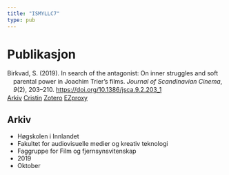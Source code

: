 ```yaml
---
title: "ISMYLLC7"
type: pub
---
```

<h1>Publikasjon</h1>
<article id="csl-bib-container-ISMYLLC7" class="csl-bib-container">
  <div class="csl-bib-body" style="line-height: 1.35; padding-left: 1em; text-indent:-1em;">
  <div class="csl-entry">Birkvad, S. (2019). In search of the antagonist: On inner struggles and soft parental power in Joachim Trier&#x2019;s films. <i>Journal of Scandinavian Cinema</i>, <i>9</i>(2), 203&#x2013;210. <a href="https://doi.org/10.1386/jsca.9.2.203_1">https://doi.org/10.1386/jsca.9.2.203_1</a></div>
</div>
  <div class="csl-bib-buttons">
    <a href="#taxonomy-article-ISMYLLC7" class="csl-bib-button">Arkiv</a>
    <a href alt="Cristin URL" class="csl-bib-button">Cristin</a>
    <a href alt="Zotero URL" class="csl-bib-button">Zotero</a>
    <a href="http://ezproxy.inn.no/login?url=https://doi.org/10.1386/jsca.9.2.203_1" class="csl-bib-button">EZproxy</a>
  </div>
  <div id="csl-bib-meta-container-ISMYLLC7"></div>
</article>
<div id="csl-bib-meta-ISMYLLC7" class="csl-bib-meta">
  <article id="taxonomy-article-ISMYLLC7" class="taxonomy-article">
    <h1>Arkiv</h1>
    <ul>
      <li>Høgskolen i Innlandet</li>
      <li>Fakultet for audiovisuelle medier og kreativ teknologi</li>
      <li>Faggruppe for Film og fjernsynsvitenskap</li>
      <li>2019</li>
      <li>Oktober</li>
    </ul>
  </article>
</div>
